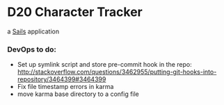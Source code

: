 # D20 Character Tracker

a [Sails](http://sailsjs.org) application

### DevOps to do:

 - Set up symlink script and store pre-commit hook in the repo: http://stackoverflow.com/questions/3462955/putting-git-hooks-into-repository/3464399#3464399
 - Fix file timestamp errors in karma
 - move karma base directory to a config file